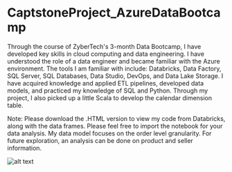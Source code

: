 # CaptstoneProject_AzureDataBootcamp

Through the course of ZyberTech's 3-month Data Bootcamp, I have developed key skills in cloud computing and data engineering. I have understood the role of a data engineer and became familiar with the Azure environment. The tools I am familiar with include: Databricks, Data Factory, SQL Server, SQL Databases, Data Studio, DevOps, and Data Lake Storage. I have acquired knowledge and applied ETL pipelines, developed data models, and practiced my knowledge of SQL and Python. Through my project, I also picked up a little Scala to develop the calendar dimension table.

Note: Please download the .HTML version to view my code from Databricks, along with the data frames. Please feel free to import the notebook for your data analysis. My data model focuses on the order level granularity. For future exploration, an analysis can be done on product and seller information.

![alt text](https://drive.google.com/file/d/1geiESAD_3t0L2Az3KSNllyhfB_gwz1XO/view?usp=sharing)





